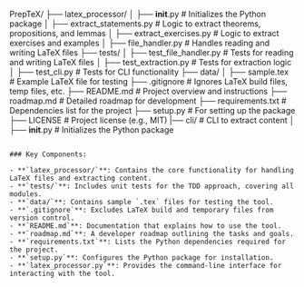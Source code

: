 
PrepTeX/
├── latex_processor/
│   ├── __init__.py                # Initializes the Python package
│   ├── extract_statements.py       # Logic to extract theorems, propositions, and lemmas
│   ├── extract_exercises.py        # Logic to extract exercises and examples
│   ├── file_handler.py             # Handles reading and writing LaTeX files
├── tests/
│   ├── test_file_handler.py        # Tests for reading and writing LaTeX files
│   ├── test_extraction.py          # Tests for extraction logic
│   ├── test_cli.py                 # Tests for CLI functionality
├── data/
│   ├── sample.tex                  # Example LaTeX file for testing
├── .gitignore                      # Ignores LaTeX build files, temp files, etc.
├── README.md                       # Project overview and instructions
├── roadmap.md                      # Detailed roadmap for development
├── requirements.txt                # Dependencies list for the project
├── setup.py                        # For setting up the package
├── LICENSE                         # Project license (e.g., MIT)
|── cli/                            # CLI to extract content
│   ├── __init__.py                 # Initializes the Python package

```

### Key Components:

- **`latex_processor/`**: Contains the core functionality for handling LaTeX files and extracting content.
- **`tests/`**: Includes unit tests for the TDD approach, covering all modules.
- **`data/`**: Contains sample `.tex` files for testing the tool.
- **`.gitignore`**: Excludes LaTeX build and temporary files from version control.
- **`README.md`**: Documentation that explains how to use the tool.
- **`roadmap.md`**: A developer roadmap outlining the tasks and goals.
- **`requirements.txt`**: Lists the Python dependencies required for the project.
- **`setup.py`**: Configures the Python package for installation.
- **`latex_processor.py`**: Provides the command-line interface for interacting with the tool.